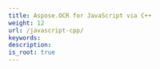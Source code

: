 ```yaml
---
title: Aspose.OCR for JavaScript via C++
weight: 12
url: /javascript-cpp/
keywords: 
description: 
is_root: true
---
```

